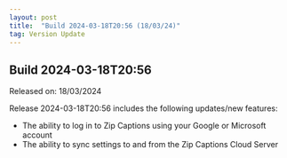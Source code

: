 ```yaml
---
layout: post
title:  "Build 2024-03-18T20:56 (18/03/24)"
tag: Version Update
---
```

<h2>Build 2024-03-18T20:56</h2>

Released on: 18/03/2024

Release 2024-03-18T20:56 includes the following updates/new features:

- The ability to log in to Zip Captions using your Google or Microsoft account
- The ability to sync settings to and from the Zip Captions Cloud Server
